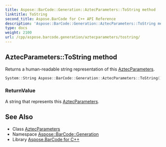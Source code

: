 ```yaml
---
title: Aspose::BarCode::Generation::AztecParameters::ToString method
linktitle: ToString
second_title: Aspose.BarCode for C++ API Reference
description: 'Aspose::BarCode::Generation::AztecParameters::ToString method. Returns a human-readable string representation of this AztecParameters in C++.'
type: docs
weight: 2100
url: /cpp/aspose.barcode.generation/aztecparameters/tostring/
---
```

## AztecParameters::ToString method


Returns a human-readable string representation of this [AztecParameters](../).

```cpp
System::String Aspose::BarCode::Generation::AztecParameters::ToString() const override
```


### ReturnValue

A string that represents this [AztecParameters](../).

## See Also

* Class [AztecParameters](../)
* Namespace [Aspose::BarCode::Generation](../../)
* Library [Aspose.BarCode for C++](../../../)
